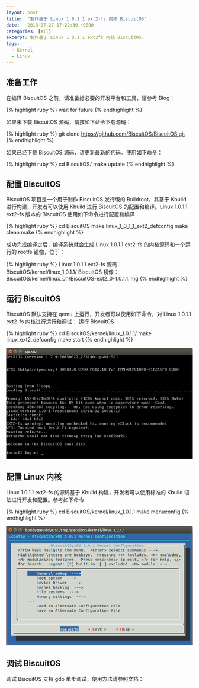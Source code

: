 ```yaml
---
layout: post
title:  "制作基于 Linux 1.0.1.1 ext2-fs 内核 BiscuitOS"
date:   2018-07-27 17:22:30 +0800
categories: [All]
excerpt: 制作基于 Linux 1.0.1.1 ext2fs 内核 BiscuitOS.
tags:
  - Kernel
  - Linux
---
```


## 准备工作

在编译 BiscuitOS 之前，请准备好必要的开发平台和工具，请参考 Blog：

{% highlight ruby %}
  wait for future
{% endhighlight %}

如果未下载 BiscuitOS 源码，请按如下命令下载源码：

{% highlight ruby %}
git clone https://github.com/BiscuitOS/BiscuitOS.git
{% endhighlight %}

如果已经下载 BiscuitOS 源码，请更新最新的代码。使用如下命令：

{% highlight ruby %}
cd BiscuitOS/
make update
{% endhighlight %}

## 配置 BiscuitOS

BiscuitOS 项目是一个用于制作 BiscuitOS 发行版的 Buildroot，其基于 Kbuild 进行构建，开发者可以使用 Kbuild 进行 BiscuitOS 的配置和编译。Linux 1.0.1.1 ext2-fs 版本的 BiscuitOS 使用如下命令进行配置和编译：

{% highlight ruby %}
cd BiscuitOS
make linux_1_0_1_1_ext2_defconfig
make clean
make
{% endhighlight %}

成功完成编译之后，编译系统就会生成 Linux 1.0.1.1 ext2-fs 的内核源码和一个运行的 rootfs 镜像，位于：

{% highlight ruby %}
Linux 1.0.1.1 ext2-fs 源码： BiscuitOS/kernel/linux_1.0.1.1/
BiscuitOS 镜像：  BiscuitOS/kernel/linux_0.1/BiscuitOS-ext2_0-1.0.1.1.img
{% endhighlight %}

## 运行 BiscuitOS

BiscuitOS 默认支持在 qemu 上运行，开发者可以使用如下命令，对 Linux 1.0.1.1 ext2-fs 内核进行运行和调试：
运行 BiscuitOS

{% highlight ruby %}
cd BiscuitOS/kernel/linux_1.0.1.1/
make linux_ext2_defconfig
make start
{% endhighlight %}

![Running1.0.1.1 ext2](https://raw.githubusercontent.com/EmulateSpace/PictureSet/master/BiscuitOS/buildroot/V000019.png)

## 配置 Linux 内核

Linux 1.0.1.1 ext2-fs 的源码基于 Kbuild 构建，开发者可以使用标准的 Kbuild 语法进行开发和配置。参考如下命令

{% highlight ruby %}
cd BiscuitOS/kernel/linux_1.0.1.1
make menuconfig
{% endhighlight %}

![Menuconfig1.0.1.1 ext2](https://raw.githubusercontent.com/EmulateSpace/PictureSet/master/BiscuitOS/buildroot/V000020.png)

## 调试 BiscuitOS

调试 BiscuitOS 支持 gdb 单步调试，使用方法请参照文档：


